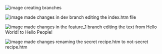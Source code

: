 ![image](https://github.com/MurtuzoPM/FirstProject/assets/171500239/0749cb58-c587-412c-8626-a9e94303ac2b)
creating branches 

![image](https://github.com/MurtuzoPM/FirstProject/assets/171500239/d897a94f-c04c-4862-8823-739c73bdf576)
made changes in dev branch editing the index.htm file

![image](https://github.com/MurtuzoPM/FirstProject/assets/171500239/2d195590-9edb-4547-89b3-635664543e73)
made changes in the feature_1 branch editing the text from Hello World! to Hello People!

![image](https://github.com/MurtuzoPM/FirstProject/assets/171500239/6d781a7f-fcd7-41fe-87ea-50f7afd3e642)
made changes renaming the secret recipe.htm to not-secret recipe.htm

